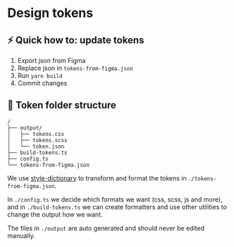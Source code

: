 # Design tokens

## ⚡ Quick how to: update tokens

1. Export json from Figma
2. Replace json in `tokens-from-figma.json`
3. Run `yarn build`
4. Commit changes

## 🧱 Token folder structure

```
/
├── output/
│   ├── tokens.css
│   ├── tokens.scss
│   └── token.json
├── build-tokens.ts
├── config.ts
└── tokens-from-figma.json
```

We use [style-dictionary](https://github.com/amzn/style-dictionary) to transform and format the tokens in `./tokens-from-figma.json`.

In `./config.ts` we decide which formats we want (css, scss, js and more), and in `./build-tokens.ts` we can create formatters and use other utilities to change the output how we want.

The files in `./output` are auto generated and should never be edited manually.
